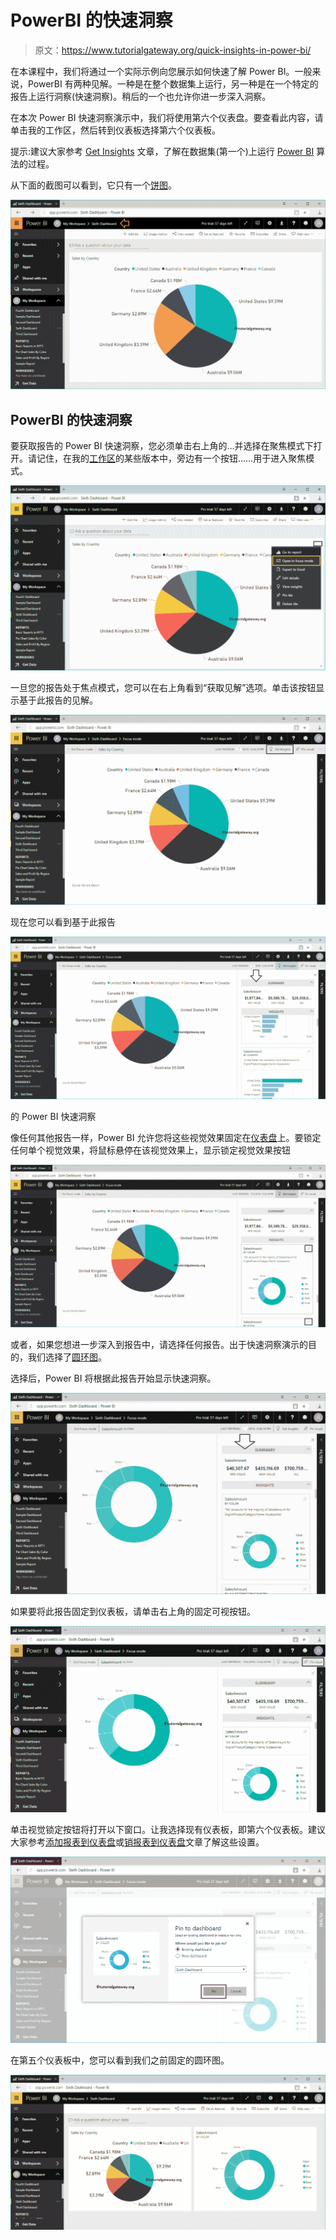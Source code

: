 # PowerBI 的快速洞察

> 原文：<https://www.tutorialgateway.org/quick-insights-in-power-bi/>

在本课程中，我们将通过一个实际示例向您展示如何快速了解 Power BI。一般来说，PowerBI 有两种见解。一种是在整个数据集上运行，另一种是在一个特定的报告上运行洞察(快速洞察)。稍后的一个也允许你进一步深入洞察。

在本次 Power BI 快速洞察演示中，我们将使用第六个仪表盘。要查看此内容，请单击我的工作区，然后转到仪表板选择第六个仪表板。

提示:建议大家参考 [Get Insights](https://www.tutorialgateway.org/get-insights-in-power-bi/) 文章，了解在数据集(第一个)上运行 [Power BI](https://www.tutorialgateway.org/power-bi-tutorial/) 算法的过程。

从下面的截图可以看到，它只有一个[饼图](https://www.tutorialgateway.org/pie-chart-in-power-bi/)。

![Quick insights in Power BI 1](img/33fb3d50b4e8e7ff793a59bc73af5a3f.png)

## PowerBI 的快速洞察

要获取报告的 Power BI 快速洞察，您必须单击右上角的…并选择在聚焦模式下打开。请记住，在我的[工作区](https://www.tutorialgateway.org/create-power-bi-workspace/)的某些版本中，旁边有一个按钮……用于进入聚焦模式。

![Quick insights in Power BI 2](img/0d0b5d7430c44de6b749fbfc97aa4df5.png)

一旦您的报告处于焦点模式，您可以在右上角看到“获取见解”选项。单击该按钮显示基于此报告的见解。

![Quick insights in Power BI 3](img/9fb3f73fa944bb54dd2ec67f0bb54bc2.png)

现在您可以看到基于此报告

![Quick insights in Power BI 4](img/8baa6939f7226c0e5163414b73708fcd.png)

的 Power BI 快速洞察

像任何其他报告一样，Power BI 允许您将这些视觉效果固定在[仪表盘](https://www.tutorialgateway.org/create-a-power-bi-dashboard/)上。要锁定任何单个视觉效果，将鼠标悬停在该视觉效果上，显示锁定视觉效果按钮

![Quick insights in Power BI 5](img/4f31f13c467f813a29c27008952c94be.png)

或者，如果您想进一步深入到报告中，请选择任何报告。出于快速洞察演示的目的，我们选择了[圆环图](https://www.tutorialgateway.org/power-bi-donut-chart/)。

选择后，Power BI 将根据此报告开始显示快速洞察。

![Quick insights in Power BI 6](img/898830b416a8ba9d6c74efc7b720a26a.png)

如果要将此报告固定到仪表板，请单击右上角的固定可视按钮。

![Quick insights in Power BI 7](img/8221efbbc7a34e83a8085804bd8e3489.png)

单击视觉锁定按钮将打开以下窗口。让我选择现有仪表板，即第六个仪表板。建议大家参考[添加报表到仪表盘](https://www.tutorialgateway.org/add-reports-to-power-bi-dashboard/)或[销报表到仪表盘](https://www.tutorialgateway.org/pin-report-to-power-bi-dashboard/)文章了解这些设置。

![Quick insights in Power BI 8](img/1b0727c8b9175faa787df102d686237a.png)

在第五个仪表板中，您可以看到我们之前固定的圆环图。

![Quick insights in Power BI 9](img/52afd542226f5ff19288c830f4c76443.png)